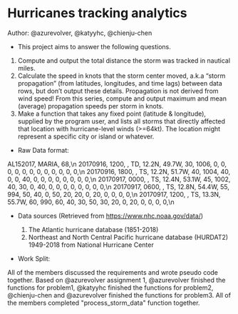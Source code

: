 # Hurricanes tracking analytics

Author: @azurevolver, @katyyhc, @chienju-chen

* This project aims to answer the following questions.
 1. Compute and output the total distance the storm was tracked in nautical miles.
 2. Calculate the speed in knots that the storm center moved, a.k.a “storm propagation” (from latitudes,
longitudes, and time lags) between data rows, but don’t output these details. Propagation is not derived from wind speed! From this series, compute and output maximum and mean (average) propagation speeds per storm in knots.
 3. Make a function that takes any fixed point (latitude & longitude), supplied by the program user, and lists all storms that directly affected that location with hurricane-level winds (>=64kt). The location might represent a specific city or island or whatever.


* Raw Data format: 

AL152017,              MARIA,     68,\n
20170916, 1200,  , TD, 12.2N,  49.7W,  30, 1006,    0,    0,    0,    0,    0,    0,    0,    0,    0,    0,    0,    0,\n
20170916, 1800,  , TS, 12.2N,  51.7W,  40, 1004,   40,    0,    0,   40,    0,    0,    0,    0,    0,    0,    0,    0,\n
20170917, 0000,  , TS, 12.4N,  53.1W,  45, 1002,   40,   30,    0,   40,    0,    0,    0,    0,    0,    0,    0,    0,\n
20170917, 0600,  , TS, 12.8N,  54.4W,  55,  994,   50,   40,    0,   50,   20,   20,    0,   20,    0,    0,    0,    0,\n
20170917, 1200,  , TS, 13.3N,  55.7W,  60,  990,   60,   40,   30,   50,   30,   20,    0,   20,    0,    0,    0,    0,\n


* Data sources (Retrieved from https://www.nhc.noaa.gov/data/)
  1. The Atlantic hurricane database (1851-2018)
  2. Northeast and North Central Pacific hurricane database (HURDAT2) 1949-2018 from National Hurricane Center 


* Work Split: 

All of the members discussed the requirements and wrote pseudo code together.
Based on @azurevolver assignment 1, @azurevolver finished the functions for problem1,
@katyyhc finished the functions for problem2, @chienju-chen and @azurevolver finished the functions for problem3.
All of the members completed "process_storm_data" function together.
